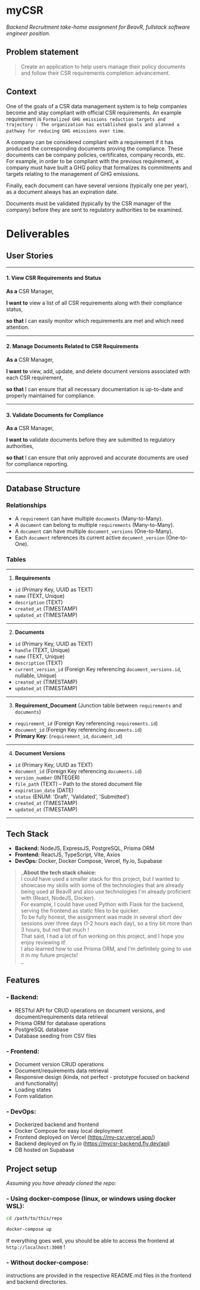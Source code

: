 # myCSR
_Backend Recruitment take-home assignment for BeavR, fullstack software engineer position._

## Problem statement

> Create an application to help users manage their policy documents and follow their CSR requirements completion advancement.
>

## Context

One of the goals of a CSR data management system is to help companies become and stay compliant with official CSR requirements. An example requirement is `Formalized GHG emissions reduction targets and trajectory : The organization has established goals and planned a pathway for reducing GHG emissions over time`.

A company can be considered compliant with a requirement if it has produced the corresponding documents proving the compliance. These documents can be company policies, certificates, company records, etc. For example, in order to be compliant with the previous requirement, a company must have built a GHG policy that formalizes its commitments and targets relating to the management of GHG emissions.

Finally, each document can have several versions (typically one per year), as a document always has an expiration date.

Documents must be validated (typically by the CSR manager of the company) before they are sent to regulatory authorities to be examined.

# Deliverables

## User Stories

--------------------------------------------

#### 1. **View CSR Requirements and Status**

**As a** CSR Manager,

**I want to** view a list of all CSR requirements along with their compliance status,

**so that** I can easily monitor which requirements are met and which need attention.

--------------------------------------------

#### 2. **Manage Documents Related to CSR Requirements**

**As a** CSR Manager,

**I want to** view, add, update, and delete document versions associated with each CSR requirement,

**so that** I can ensure that all necessary documentation is up-to-date and properly maintained for compliance.

--------------------------------------------

#### 3. **Validate Documents for Compliance**

**As a** CSR Manager,

**I want to** validate documents before they are submitted to regulatory authorities,

**so that** I can ensure that only approved and accurate documents are used for compliance reporting.

--------------------------------------------

## Database Structure

### Relationships

- A `requirement` can have multiple `documents` (Many-to-Many).
- A `document` can belong to multiple `requirements` (Many-to-Many).
- A `document` can have multiple `document_versions` (One-to-Many).
- Each `document` references its current active `document_version` (One-to-One).

### Tables

--------------------------------------------

1. **Requirements**
  - `id` (Primary Key, UUID as TEXT)
  - `name` (TEXT, Unique)
  - `description` (TEXT)
  - `created_at` (TIMESTAMP)
  - `updated_at` (TIMESTAMP)

--------------------------------------------

2. **Documents**
  - `id` (Primary Key, UUID as TEXT)
  - `handle` (TEXT, Unique)
  - `name` (TEXT, Unique)
  - `description` (TEXT)
  - `current_version_id` (Foreign Key referencing `document_versions.id`, nullable, Unique)
  - `created_at` (TIMESTAMP)
  - `updated_at` (TIMESTAMP)

--------------------------------------------

3. **Requirement_Document** (Junction table between `requirements` and `documents`)
  - `requirement_id` (Foreign Key referencing `requirements.id`)
  - `document_id` (Foreign Key referencing `documents.id`)
  - **Primary Key**: (`requirement_id`, `document_id`)

--------------------------------------------

4. **Document Versions**
  - `id` (Primary Key, UUID as TEXT)
  - `document_id` (Foreign Key referencing `documents.id`)
  - `version_number` (INTEGER)
  - `file_path` (TEXT) – Path to the stored document file
  - `expiration_date` (DATE)
  - `status` (ENUM: 'Draft', 'Validated', 'Submitted')
  - `created_at` (TIMESTAMP)
  - `updated_at` (TIMESTAMP)

--------------------------------------------

## Tech Stack
- **Backend:** NodeJS, ExpressJS, PostgreSQL, Prisma ORM
- **Frontend:** ReactJS, TypeScript, Vite, Axios
- **DevOps:** Docker, Docker Compose, Vercel, fly.io, Supabase

> _**About the tech stack choice:**  
I could have used a smaller stack for this project, 
but I wanted to showcase my skills with some of the technologies that
are already being used at BeavR and also use technologies I'm already proficient with (React, NodeJS, Docker).  
For example, I could have used Python with Flask for the backend, serving the frontend 
as static files to be quicker.  
To be fully honest, the assignment was made in several short dev sessions over three days (1-2 hours each day),
so a tiny bit more than 3 hours, but not that much !  
That said, I had a lot of fun working on this project, and I hope you enjoy reviewing it!  
I also learned how to use Prisma ORM, and I'm definitely going to use it in my future projects!  
>_

## Features
### - **Backend:**
  - RESTful API for CRUD operations on document versions, and document/requirements data retrieval
  - Prisma ORM for database operations
  - PostgreSQL database
  - Database seeding from CSV files

### - **Frontend:**
  - Document version CRUD operations
  - Document/requirements data retrieval
  - Responsive design (kinda, not perfect - prototype focused on backend and functionality)
  - Loading states
  - Form validation

### - **DevOps:**
  - Dockerized backend and frontend
  - Docker Compose for easy local deployment
  - Frontend deployed on Vercel (https://my-csr.vercel.app/)
  - Backend deployed on fly.io (https://mycsr-backend.fly.dev/api)
  - DB hosted on Supabase

## Project setup
_Assuming you have already cloned the repo:_  
### - **Using docker-compose (linux, or windows using docker WSL):**
```bash
cd /path/to/this/repo
```
```bash
docker-compose up
```
If everything goes well, you should be able to access the frontend at `http://localhost:3000` !
### - **Without docker-compose:**  
instructions are provided in the respective README.md files in the frontend and backend directories.